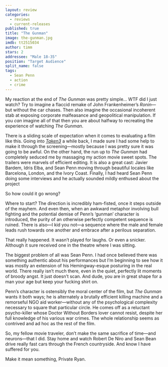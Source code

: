 ```yaml
---
layout: review
categories: 
  - reviews
  - current-releases
published: true
title: "The Gunman"
image: the-gunman.jpg
imdb: tt2515034
author: timm
stars: 2
addressee: "Male 18-35"
position: "Target Audience"
split_name: false
tags: 
  - Sean Penn
  - action
  - crime
---
```


My reaction at the end of _The Gunman_ was pretty simple… WTF did I just watch?  Try to imagine a flaccid remake of John Frankenheimer’s _Ronin—_ but without the car chases. Then also imagine the occasional incoherent stab at exposing corporate malfeasance and geopolitical manipulation. If you _can_ imagine all of that then you are about halfway to recreating the experience of watching _The Gunman_. 

There is a sliding scale of expectation when it comes to evaluating a film like this. Going into [_Taken3_](http://localhost:4000/content/2015/1/12/taken-3.html) a while back, I made sure I had some help to make it through the screening—mostly because I was pretty sure it was going to be awful. On the other hand, the run up to _The Gunman_ had completely seduced me by massaging my action movie sweet spots. The trailers were marvels of efficient editing. It is also a great cast: Javier Bardem, Idris Elba, and Sean Penn moving through beautiful locales like Barcelona, London, and the Ivory Coast. Finally, I had heard Sean Penn doing some interviews and he actually sounded mildly enthused about the project

So how could it go wrong?

Where to start? The direction is incredibly ham-fisted, once it steps outside of the mayhem. And even then, when an awkward metaphor involving bull fighting and the potential demise of Penn’s ‘gunman’ character is introduced, the purity of an otherwise perfectly competent sequence is ruined. There is also—I kid you not—a sequence where the male and female leads rush towards one another and embrace after a perilous separation. 

That really happened. It wasn’t played for laughs. Or even a snicker. Although it sure received one in the theatre where I was sitting.

The biggest problem of all was Sean Penn. I had once believed there was something authentic about his performances but I’m beginning to see how it was mostly an extension of his Hemingway-esque posturing in the real world. There really isn’t much there, even in the quiet, perfectly lit moments of broody angst. It just doesn’t scan. And dude, you are in great shape for a man your age but keep your fucking shirt on. 

Penn’s character is ostensibly the moral center of the film, but _The Gunman_ wants it both ways; he is alternately a brutally efficient killing machine and a remorseful NGO aid worker—without any of the psychological complexity necessary to square that particular circle. He comes off as a reluctant psycho-killer whose Doctor Without Borders lover cannot resist, despite her full knowledge of his various war crimes. The whole relationship seems as contrived and ad hoc as the rest of the film.

So, my fellow movie traveler, don’t make the same sacrifice of time—and neurons—that I did.  Stay home and watch Robert De Niro and Sean Bean drive really fast cars through the French countryside. And know I have suffered for you.

Make it mean something, Private Ryan. 